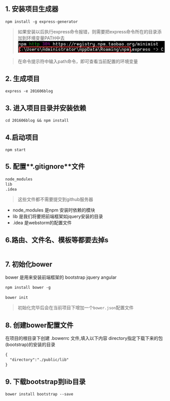 ## 1. 安装项目生成器
```
npm install -g express-generator
```
> 如果安装以后执行express命令报错，则需要把express命令所在的目录添加到环境变量PATH中去
![查看路径](images/menu.jpg)

> 在命令提示符中输入path命令，即可查看当前配置的环境变量

## 2. 生成项目
```
express -e 201606blog
```

## 3. 进入项目目录并安装依赖
```
cd 201606blog && npm install 
```

## 4.启动项目
```
npm start
```

## 5. 配置**.gitignore**文件
```
node_modules 
lib
.idea
```

> 这些文件都不需要提交到github服务器

- node_modules 是npm 安装时依赖的模块
- lib 是我们将要把前端框架如jquery安装的目录
- .idea 是webstorm的配置文件

## 6.路由、文件名、模板等都要去掉s
```

```

## 7. 初始化bower
bower 是用来安装前端框架的 bootstrap jquery angular
```
npm install bower -g

bower init

```
> 初始化完毕后会在当前项目下增加一个`bower.json`配置文件

## 8. 创建bower配置文件
在项目的根目录下创建 .bowerrc 文件,填入以下内容
directory指定下载下来的包(bootstrap)的安装的目录
```
{
  "directory":"./public/lib"
}
```
## 9. 下载bootstrap到lib目录
```
bower install bootstrap --save
```


